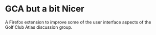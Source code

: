 # GCA but a bit Nicer

A Firefox extension to improve some of the user interface aspects of the Golf Club Atlas discussion group.